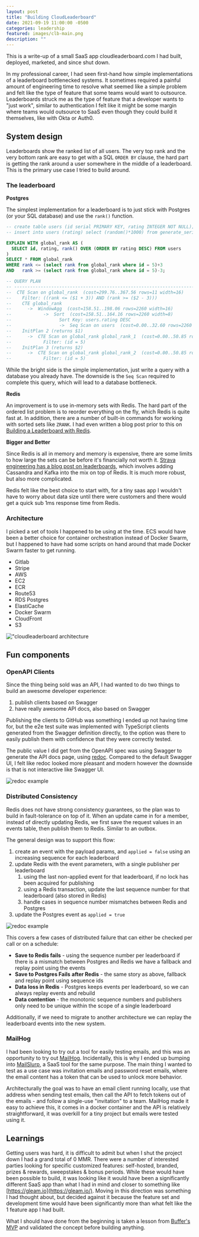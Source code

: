 ```yaml
---
layout: post
title: "Building CloudLeaderboard"
date: 2021-09-19 11:00:00 -0500
categories: leadership
featured: images/clb-main.png
description: ""
---
```


This is a write-up of a small SaaS app cloudleaderboard.com I had built, deployed, marketed, and since shut down.

In my professional career, I had seen first-hand how simple implementations of a leaderboard bottlenecked systems. It sometimes required a painful amount of engineering time to resolve what seemed like a simple problem and felt like the type of feature that some teams would want to outsource. Leaderboards struck me as the type of feature that a developer wants to "just work", similar to authentication I felt like it might be some margin where teams would outsource to SaaS even though they could build it themselves, like with Okta or Auth0.

## System design

Leaderboards show the ranked list of all users. The very top rank and the very bottom rank are easy to get with a SQL `ORDER BY` clause, the hard part is getting the rank around a user somewhere in the middle of a leaderboard. This is the primary use case I tried to build around.

### The leaderboard

**Postgres**

The simplest implementation for a leaderboard is to just stick with Postgres (or your SQL database) and use the `rank()` function.

```sql
-- create table users (id serial PRIMARY KEY, rating INTEGER NOT NULL);
-- insert into users (rating) select (random()*1000) from generate_series(1,10);

EXPLAIN WITH global_rank AS (
  SELECT id, rating, rank() OVER (ORDER BY rating DESC) FROM users
)
SELECT * FROM global_rank
WHERE rank <= (select rank from global_rank where id = 5)+3
AND   rank >= (select rank from global_rank where id = 5)-3;

-- QUERY PLAN
-- -----------------------------------------------------------------------------------
--  CTE Scan on global_rank  (cost=299.76..367.56 rows=11 width=16)
--    Filter: ((rank <= ($1 + 3)) AND (rank >= ($2 - 3)))
--    CTE global_rank
--      ->  WindowAgg  (cost=158.51..198.06 rows=2260 width=16)
--            ->  Sort  (cost=158.51..164.16 rows=2260 width=8)
--                  Sort Key: users.rating DESC
--                  ->  Seq Scan on users  (cost=0.00..32.60 rows=2260 width=8)
--    InitPlan 2 (returns $1)
--      ->  CTE Scan on global_rank global_rank_1  (cost=0.00..50.85 rows=11 width=8)
--            Filter: (id = 5)
--    InitPlan 3 (returns $2)
--      ->  CTE Scan on global_rank global_rank_2  (cost=0.00..50.85 rows=11 width=8)
--            Filter: (id = 5)
```

While the bright side is the simple implementation, just write a query with a database you already have. The downside is the `Seq Scan` required to complete this query, which will lead to a database bottleneck.

**Redis**

An improvement is to use in-memory sets with Redis. The hard part of the ordered list problem is to reorder everything on the fly, which Redis is quite fast at. In addition, there are a number of built-in commands for working with sorted sets like `ZRANK`. I had even written a blog post prior to this on [Building a Leaderboard with Redis](https://klotzandrew.com/blog/leaderboard-using-redis).

**Bigger and Better**

Since Redis is all in memory and memory is expensive, there are some limits to how large the sets can be before it's financially not worth it. [Strava engineering has a blog post on leaderboards](https://medium.com/strava-engineering/rebuilding-the-segment-leaderboards-infrastructure-part-1-background-13d8850c2e77), which involves adding Cassandra and Kafka into the mix on top of Redis. It is much more robust, but also more complicated.

Redis felt like the best choice to start with, for a tiny saas app I wouldn't have to worry about data size until there were customers and there would get a quick sub 1ms response time from Redis.

### Architecture

I picked a set of tools I happened to be using at the time. ECS would have been a better choice for container orchestration instead of Docker Swarm, but I happened to have had some scripts on hand around that made Docker Swarm faster to get running.

- Gitlab
- Stripe
- AWS
- EC2
- ECR
- Route53
- RDS Postgres
- ElastiCache
- Docker Swarm
- CloudFront
- S3

!["cloudleaderboard architecture](./images/clb-arch.png)

## Fun components

### OpenAPI Clients

Since the thing being sold was an API, I had wanted to do two things to build an awesome developer experience:

1. publish clients based on Swagger
2. have really awesome API docs, also based on Swagger

Publishing the clients to GitHub was something I ended up not having time for, but the e2e test suite was implemented with TypeScript clients generated from the Swagger definition directly, to the option was there to easily publish them with confidence that they were correctly tested.

The public value I did get from the OpenAPI spec was using Swagger to generate the API docs page, using [redoc](https://github.com/Redocly/redoc). Compared to the default Swagger UI, I felt like redoc looked more pleasant and modern however the downside is that is not interactive like Swagger UI.

![redoc example](./images/clb-redoc.png)

### Distributed Consistency

Redis does not have strong consistency guarantees, so the plan was to build in fault-tolerance on top of it. When an update came in for a member, instead of directly updating Redis, we first save the request values in an events table, then publish them to Redis. Similar to an outbox.

The general design was to support this flow:

1. create an event with the payload params, and `applied = false` using an increasing sequence for each leaderboard
2. update Redis with the event parameters, with a single publisher per leaderboard
    1. using the last non-applied event for that leaderboard, if no lock has been acquired for publishing
    2. using a Redis transaction, update the last sequence number for that leaderboard (also stored in Redis)
    3. handle cases in sequence number mismatches between Redis and Postgres
3. update the Postgres event as `applied = true`

![redoc example](./images/clb-model.png)

This covers a few cases of distributed failure that can either be checked per call or on a schedule:

- **Save to Redis fails** - using the sequence number per leaderboard if there is a mismatch between Postgres and Redis we have a fallback and replay point using the events
- **Save to Postgres Fails** **after Redis** - the same story as above, fallback and replay point using sequence ids
- **Data loss in Redis** - Postgres keeps events per leaderboard, so we can always replay events and rebuild
- **Data contention** - the monotonic sequence numbers and publishers only need to be unique within the scope of a single leaderboard

Additionally, if we need to migrate to another architecture we can replay the leaderboard events into the new system.

### MailHog

I had been looking to try out a tool for easily testing emails, and this was an opportunity to try out [MailHog](https://github.com/mailhog/MailHog). Incidentally, this is why I ended up bumping into [MailSlurp](https://www.mailslurp.com/), a SaaS tool for the same purpose. The main thing I wanted to test as a use case was invitation emails and password reset emails, where the email content has a token that can be used to unlock more behavior.

Architecturally the goal was to have an email client running locally, use that address when sending test emails, then call the API to fetch tokens out of the emails - and follow a single-use "invitation" to a team. MailHog made it easy to achieve this, it comes in a docker container and the API is relatively straightforward, it was overkill for a tiny project but emails were tested using it.

## Learnings

Getting users was hard, it is difficult to admit but when I shut the project down I had a grand total of 0 MMR. There were a number of interested parties looking for specific customized features: self-hosted, branded, prizes & rewards, sweepstakes & bonus periods. While these would have been possible to build, it was looking like it would have been a significantly different SaaS app than what I had in mind and closer to something like [https://gleam.io](https://gleam.io/). Moving in this direction was something I had thought about, but decided against it because the feature set and development time would have been significantly more than what felt like the 1 feature app I had built.

What I should have done from the beginning is taken a lesson from [Buffer's MVP](https://buffer.com/resources/idea-to-paying-customers-in-7-weeks-how-we-did-it/) and validated the concept before building anything.
